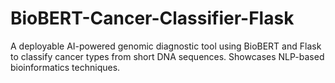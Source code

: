 # BioBERT-Cancer-Classifier-Flask
A deployable AI-powered genomic diagnostic tool using BioBERT and Flask to classify cancer types from short DNA sequences. Showcases NLP-based bioinformatics techniques.
